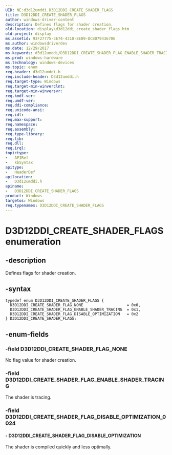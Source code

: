 ```yaml
---
UID: NE:d3d12umddi.D3D12DDI_CREATE_SHADER_FLAGS
title: D3D12DDI_CREATE_SHADER_FLAGS
author: windows-driver-content
description: Defines flags for shader creation.
old-location: display\d3d12ddi_create_shader_flags.htm
old-project: display
ms.assetid: 93F27775-3E74-4310-8E09-DCB079436706
ms.author: windowsdriverdev
ms.date: 12/29/2017
ms.keywords: d3d12umddi/D3D12DDI_CREATE_SHADER_FLAG_ENABLE_SHADER_TRACING, D3D12DDI_CREATE_SHADER_FLAGS, D3D12DDI_CREATE_SHADER_FLAG_ENABLE_SHADER_TRACING, d3d12umddi/D3D12DDI_CREATE_SHADER_FLAG_DISABLE_OPTIMIZATION, D3D12DDI_CREATE_SHADER_FLAG_DISABLE_OPTIMIZATION, display.d3d12ddi_create_shader_flags, d3d12umddi/D3D12DDI_CREATE_SHADER_FLAG_NONE, d3d12umddi/D3D12DDI_CREATE_SHADER_FLAGS, D3D12DDI_CREATE_SHADER_FLAGS enumeration [Display Devices], D3D12DDI_CREATE_SHADER_FLAG_NONE
ms.prod: windows-hardware
ms.technology: windows-devices
ms.topic: enum
req.header: d3d12umddi.h
req.include-header: D3d12umddi.h
req.target-type: Windows
req.target-min-winverclnt: 
req.target-min-winversvr: 
req.kmdf-ver: 
req.umdf-ver: 
req.ddi-compliance: 
req.unicode-ansi: 
req.idl: 
req.max-support: 
req.namespace: 
req.assembly: 
req.type-library: 
req.lib: 
req.dll: 
req.irql: 
topictype:
-	APIRef
-	kbSyntax
apitype:
-	HeaderDef
apilocation:
-	D3d12umddi.h
apiname:
-	D3D12DDI_CREATE_SHADER_FLAGS
product: Windows
targetos: Windows
req.typenames: D3D12DDI_CREATE_SHADER_FLAGS
---
```


# D3D12DDI_CREATE_SHADER_FLAGS enumeration


## -description


Defines flags for shader creation.


## -syntax


````
typedef enum D3D12DDI_CREATE_SHADER_FLAGS { 
  D3D12DDI_CREATE_SHADER_FLAG_NONE                   = 0x0,
  D3D12DDI_CREATE_SHADER_FLAG_ENABLE_SHADER_TRACING  = 0x1,
  D3D12DDI_CREATE_SHADER_FLAG_DISABLE_OPTIMIZATION   = 0x2
} D3D12DDI_CREATE_SHADER_FLAGS;
````


## -enum-fields




### -field D3D12DDI_CREATE_SHADER_FLAG_NONE

No flag value for shader creation.


### -field D3D12DDI_CREATE_SHADER_FLAG_ENABLE_SHADER_TRACING

The shader is tracing. 


### -field D3D12DDI_CREATE_SHADER_FLAG_DISABLE_OPTIMIZATION_0024




#### - D3D12DDI_CREATE_SHADER_FLAG_DISABLE_OPTIMIZATION

The shader is compiled quickly and less optimally. 

